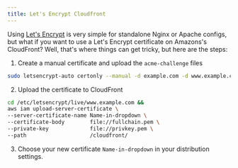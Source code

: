 ```yaml
---
title: Let's Encrypt Cloudfront
---
```


Using <a href="https://letsencrypt.org" target="_blank">Let's Encrypt</a> is very simple for standalone Nginx or Apache configs, but what if you want to use a Let's Encrypt certificate on Amazons's CloudFront?
Well, that's where things can get tricky, but here are the steps:

1. Create a manual certificate and upload the `acme-challenge` files

  ```bash
  sudo letsencrypt-auto certonly --manual -d example.com -d www.example.com
  ```

2. Upload the certificate to CloudFront

  ```bash
  cd /etc/letsencrypt/live/www.example.com &&
  aws iam upload-server-certificate \
  --server-certificate-name Name-in-dropdown \
  --certificate-body        file://fullchain.pem \
  --private-key             file://privkey.pem \
  --path                    /cloudfront/
  ```

3. Choose your new certificate `Name-in-dropdown` in your distribution settings.
